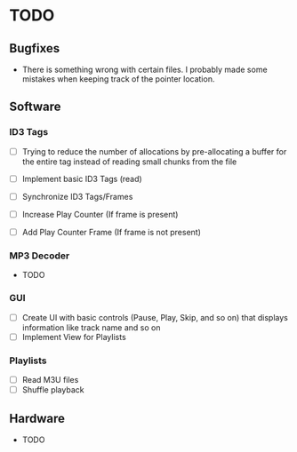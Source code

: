 # TODO

## Bugfixes

- There is something wrong with certain files. I probably made some mistakes when keeping track
  of the pointer location.

## Software

### ID3 Tags

- [ ] Trying to reduce the number of allocations by pre-allocating a buffer for the entire tag instead of reading small chunks from the file

- [ ] Implement basic ID3 Tags (read)
- [ ] Synchronize ID3 Tags/Frames
- [ ] Increase Play Counter (If frame is present)
- [ ] Add Play Counter Frame (If frame is not present)

### MP3 Decoder

- TODO

### GUI

- [ ] Create UI with basic controls (Pause, Play, Skip, and so on) that displays information like track name and so on
- [ ] Implement View for Playlists

### Playlists

- [ ] Read M3U files
- [ ] Shuffle playback

## Hardware

- TODO
